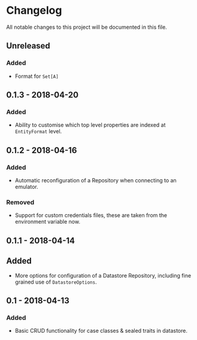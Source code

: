 # Changelog
All notable changes to this project will be documented in this file.

## Unreleased
### Added
- Format for `Set[A]`

## 0.1.3 - 2018-04-20
### Added
- Ability to customise which top level properties are indexed at `EntityFormat` level.

## 0.1.2 - 2018-04-16
### Added
- Automatic reconfiguration of a Repository when connecting to an emulator.

### Removed
- Support for custom credentials files, these are taken from the environment variable now.

## 0.1.1 - 2018-04-14
## Added
- More options for configuration of a Datastore Repository, including fine grained use of `DatastoreOptions`.

## 0.1 - 2018-04-13
### Added
- Basic CRUD functionality for case classes & sealed traits in datastore.
